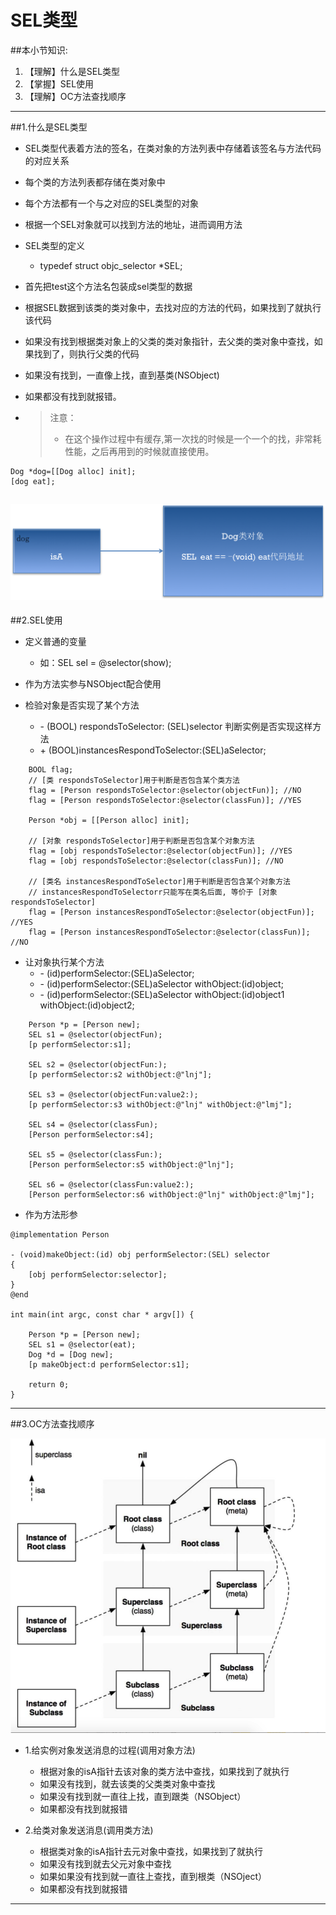 # SEL类型
##本小节知识:
1. 【理解】什么是SEL类型
2. 【掌握】SEL使用
3. 【理解】OC方法查找顺序

---

##1.什么是SEL类型
- SEL类型代表着方法的签名，在类对象的方法列表中存储着该签名与方法代码的对应关系

- 每个类的方法列表都存储在类对象中
- 每个方法都有一个与之对应的SEL类型的对象
- 根据一个SEL对象就可以找到方法的地址，进而调用方法
- SEL类型的定义
    + typedef struct objc_selector 	*SEL;

- 首先把test这个方法名包装成sel类型的数据
- 根据SEL数据到该类的类对象中，去找对应的方法的代码，如果找到了就执行该代码
- 如果没有找到根据类对象上的父类的类对象指针，去父类的类对象中查找，如果找到了，则执行父类的代码
- 如果没有找到，一直像上找，直到基类(NSObject)
- 如果都没有找到就报错。

- >注意：
    >+ 在这个操作过程中有缓存,第一次找的时候是一个一个的找，非常耗性能，之后再用到的时候就直接使用。


```objc
Dog *dog=[[Dog alloc] init];
[dog eat];
```

![](./images/a13/sel.png)
---

##2.SEL使用
- 定义普通的变量
    + 如：SEL sel = @selector(show);

- 作为方法实参与NSObject配合使用
- 检验对象是否实现了某个方法
    + \- (BOOL) respondsToSelector: (SEL)selector 判断实例是否实现这样方法
    + \+ (BOOL)instancesRespondToSelector:(SEL)aSelector;

```objc
    BOOL flag;
    // [类 respondsToSelector]用于判断是否包含某个类方法
    flag = [Person respondsToSelector:@selector(objectFun)]; //NO
    flag = [Person respondsToSelector:@selector(classFun)]; //YES

    Person *obj = [[Person alloc] init];

    // [对象 respondsToSelector]用于判断是否包含某个对象方法
    flag = [obj respondsToSelector:@selector(objectFun)]; //YES
    flag = [obj respondsToSelector:@selector(classFun)]; //NO

    // [类名 instancesRespondToSelector]用于判断是否包含某个对象方法
    // instancesRespondToSelectorr只能写在类名后面, 等价于 [对象 respondsToSelector]
    flag = [Person instancesRespondToSelector:@selector(objectFun)]; //YES
    flag = [Person instancesRespondToSelector:@selector(classFun)]; //NO
```

- 让对象执行某个方法
    + \- (id)performSelector:(SEL)aSelector;
    + \- (id)performSelector:(SEL)aSelector withObject:(id)object;
    + \- (id)performSelector:(SEL)aSelector withObject:(id)object1 withObject:(id)object2;

```objc
    Person *p = [Person new];
    SEL s1 = @selector(objectFun);
    [p performSelector:s1];

    SEL s2 = @selector(objectFun:);
    [p performSelector:s2 withObject:@"lnj"];

    SEL s3 = @selector(objectFun:value2:);
    [p performSelector:s3 withObject:@"lnj" withObject:@"lmj"];

    SEL s4 = @selector(classFun);
    [Person performSelector:s4];

    SEL s5 = @selector(classFun:);
    [Person performSelector:s5 withObject:@"lnj"];

    SEL s6 = @selector(classFun:value2:);
    [Person performSelector:s6 withObject:@"lnj" withObject:@"lmj"];
```

- 作为方法形参

```objc
@implementation Person

- (void)makeObject:(id) obj performSelector:(SEL) selector
{
    [obj performSelector:selector];
}
@end

int main(int argc, const char * argv[]) {

    Person *p = [Person new];
    SEL s1 = @selector(eat);
    Dog *d = [Dog new];
    [p makeObject:d performSelector:s1];

    return 0;
}
```
---

##3.OC方法查找顺序

![](./images/a13/sldxldxydx.png)
- 1.给实例对象发送消息的过程(调用对象方法)
    + 根据对象的isA指针去该对象的类方法中查找，如果找到了就执行
    + 如果没有找到，就去该类的父类类对象中查找
    + 如果没有找到就一直往上找，直到跟类（NSObject）
    + 如果都没有找到就报错

- 2.给类对象发送消息(调用类方法)
    + 根据类对象的isA指针去元对象中查找，如果找到了就执行
    + 如果没有找到就去父元对象中查找
    + 如果如果没有找到就一直往上查找，直到根类（NSOject）
    + 如果都没有找到就报错

---
